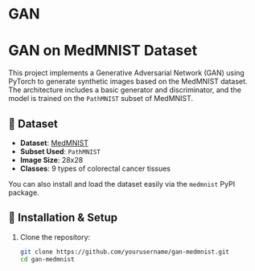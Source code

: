 # GAN
# GAN on MedMNIST Dataset

This project implements a Generative Adversarial Network (GAN) using PyTorch to generate synthetic images based on the MedMNIST dataset. The architecture includes a basic generator and discriminator, and the model is trained on the `PathMNIST` subset of MedMNIST.

## 📂 Dataset

- **Dataset**: [MedMNIST](https://medmnist.com/)
- **Subset Used**: `PathMNIST`
- **Image Size**: 28x28
- **Classes**: 9 types of colorectal cancer tissues

You can also install and load the dataset easily via the `medmnist` PyPI package.

## 🔧 Installation & Setup

1. Clone the repository:
   ```bash
   git clone https://github.com/yourusername/gan-medmnist.git
   cd gan-medmnist
